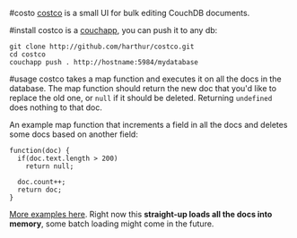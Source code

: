 #costo
[costco](http://harthur.github.com/costco) is a small UI for bulk editing CouchDB documents.

#install
costco is a [couchapp](http://couchapp.org), you can push it to any db:

	git clone http://github.com/harthur/costco.git
	cd costco
	couchapp push . http://hostname:5984/mydatabase

#usage
costco takes a map function and executes it on all the docs in the database. The map function should return the new doc that you'd like to replace the old one, or `null` if it should be deleted. Returning `undefined` does nothing to that doc.

An example map function that increments a field in all the docs and deletes some docs based on another field:

	function(doc) {
	  if(doc.text.length > 200)
	    return null;

	  doc.count++;
	  return doc;
	}
	
[More examples here](http://harthur.github.com/costco/#examples). Right now this **straight-up loads all the docs into memory**, some batch loading might come in the future.
